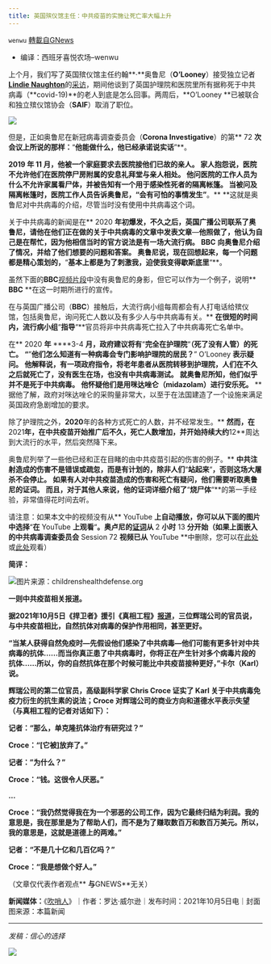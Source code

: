 ```yaml
---
title: 英国殡仪馆主任：中共疫苗的实施让死亡率大幅上升
---
```

`wenwu` [轉載自GNews](https://gnews.org/zh-hans/1576693/)

- 编译：西班牙喜悦农场–wenwu


上个月，我们写了英国殡仪馆主任约翰**·**奥鲁尼（**O’Looney**）接受独立记者[**Lindie Naughton**](https://brandnewtube.com/watch/funeral-director-death-rates-have-jumped-significantly-since-jab-rollout-began_tNI8QDoBbhgBJ4D.html)的[采访](https://theexpose.uk/2021/09/11/covid-19-isnt-killing-the-elderly-and-vulnerable-midazolam-vaccines-are/)，期间他谈到了英国护理院和医院里所有据称死于中共病毒（**covid-19)**的老人到底是怎么回事。两周后，**O’Looney **已被联合和独立殡仪馆协会（**SAIF**）取消了职位。

![](https://assets.gnews.org/wp-content/uploads/2021/10/Oct-5a.png)

但是，正如奥鲁尼在新冠病毒调查委员会（**Corona Investigative**）的第** 72 **次会议上所说的那样：**“**他能做什么，他已经承诺说实话**”**。

**2019 **年** 11 **月，他被一个家庭要求去医院接他们已故的亲人。** **家人抱怨说，医院不允许他们在医院停尸房附属的安息礼拜堂与亲人相处。** **他问医院的工作人员为什么不允许家属看尸体，并被告知有一个用于感染性死者的隔离帐篷。** **当被问及隔离帐篷时，医院工作人员告诉奥鲁尼，**“**会有可怕的事情发生**”**。** **这就是奥鲁尼对中共病毒的介绍，尽管当时没有使用中共病毒这个词。

关于中共病毒的新闻是在** 2020 **年初爆发，不久之后，英国广播公司联系了奥鲁尼，请他在他们正在做的关于中共病毒的文章中发表文章**—**他照做了，他认为自己是在帮忙，因为他相信当时的官方说法是有一场大流行病。** ****BBC**** **向奥鲁尼介绍了情况，并给了他们想要的问题和答案。** **奥鲁尼说，现在回想起来，每一个问题都是精心策划的，**“**基本上都是为了刺激我，迫使我变得歇斯底里**“**。

虽然下面的**BBC**[视频片段](https://youtu.be/vrH2DqJ9AAE)中没有奥鲁尼的身影，但它可以作为一个例子，说明** ****BBC**** **在这一时期所进行的宣传。

在与英国广播公司（**BBC**）接触后，大流行病小组每周都会有人打电话给殡仪馆，包括奥鲁尼，询问死亡人数以及有多少人与中共病毒有关。** **在很短的时间内，流行病小组**“**指导**“**官员将非中共病毒死亡拉入了中共病毒死亡名单中。

在** 2020 **年** ****3-4 **月，政府建议将有**“**完全在护理院**“**（死了没有人管）的死亡。** ****“****”**他们怎么知道有一种病毒会专门影响护理院的居民？**” O’Looney **表示疑问。** **他解释说，有一项政府指令，将老年患者从医院转移到护理院，人们在不久之后就死亡了，没有医生在场，也没有中共病毒测试。** **就奥鲁尼所知，他们似乎并不是死于中共病毒。** **他怀疑他们是用咪达唑仑（**midazolam**）进行安乐死。** **据他了解，政府对咪达唑仑的采购量非常大，以至于在法国建造了一个设施来满足英国政府急剧增加的要求。

除了护理院之外，**2020**年的各种方式死亡的人数，并不经常发生。** **然而，在**2021**年，在中共疫苗开始推广后不久，死亡人数增加，并开始持续大约**12**周达到大流行的水平，然后突然降下来。

奥鲁尼列举了一些他已经和正在目睹的由中共疫苗引起的伤害的例子。** **中共注射造成的伤害不是错误或疏忽，而是有计划的，除非人们**“**站起来**“**，否则这场大屠杀不会停止。** **如果有人对中共疫苗造成的伤害和死亡有疑问，他们需要听取奥鲁尼的证词。** **而且，对于其他人来说，他的证词详细介绍了**“**烧尸体**“**的第一手经验，非常值得花时间去听。

请注意：如果本文中的视频没有从** YouTube **上自动播放，你可以从下面的图片中选择**“**在** YouTube **上观看**“**。奥卢尼的[证词](https://www.youtube.com/watch?v=NzTWmY_XjOQ)从** 2 **小时** 13 **分开始（如果上面嵌入的中共病毒调查委员会** Session 72 **视频已从** YouTube **中删除，您可以在[此处](https://odysee.com/@Corona-Investigative-Committee:5)或[此处](https://archive.org/details/investigative_corona_committee_date_72)观看）

**简评：**

![](https://assets.gnews.org/wp-content/uploads/2021/10/unknown-18.png)图片来源：childrenshealthdefense.org

**一则中共疫苗相关报道。**

**据2021年10月5日《捍卫者》援引《真相工程》[报道](https://childrenshealthdefense.org/defender/project-veritas-pfizer-scientist-nick-karl-natural-immunity-covid-vaccine/)，三位辉瑞公司的官员说，与中共疫苗相比，自然抗体对病毒的保护作用相同，甚至更好。**

**“当某人获得自然免疫时—先假设他们感染了中共病毒—他们可能有更多针对中共病毒的抗体……而当你真正患了中共病毒时，你将正在产生针对多个病毒片段的抗体……所以，你的自然抗体在那个时候可能比中共疫苗接种更好，”卡尔（Karl）说。**

**辉瑞公司的第二位官员，高级副科学家 Chris Croce 证实了 Karl 关于中共病毒免疫力衍生的抗生素的说法；Croce 对辉瑞公司的商业方向和道德水平表示失望（与真相工程的记者对话如下）：**

**记者：“那么，单克隆抗体治疗有研究过？”**

**Croce：“[它被]放弃了。”**

**记者：”为什么？”**

**Croce：“钱。这很令人厌恶。”**

**…**

**Croce：“我仍然觉得我在为一个邪恶的公司工作，因为它最终归结为利润。我的意思是，我在那里是为了帮助人们，而不是为了赚取数百万和数百万美元。所以，我的意思是，这就是道德上的两难。”**

**记者：“不是几十亿和几百亿吗？”**

**Croce：“我是想做个好人。”**

（文章仅代表作者观点** **与**GNEWS**无关）

**新闻媒体：**《[吹哨人](https://theexpose.uk/2021/10/05/uk-funeral-director-speaks-out-about-scripted-bbc-interviews-and-vaccine-induced-harm-and-death/)》｜作者：罗达·威尔逊｜发布时间：2021年10月5日电｜封面图来源：本篇新闻

* * *

*发稿：信心的选择*

![](https://assets.gnews.org/wp-content/uploads/2021/10/GNEWS_CH.-1.jpeg)
